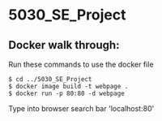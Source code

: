 # 5030_SE_Project
## Docker walk through:
Run these commands to use the docker file

```
$ cd ../5030_SE_Project
$ docker image build -t webpage .
$ docker run -p 80:80 -d webpage
```
Type into browser search bar 'localhost:80'

